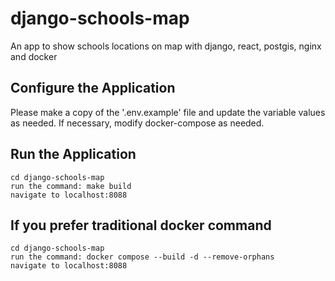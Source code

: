 # django-schools-map
An app to show schools locations on map with django, react, postgis, nginx and docker

## Configure the Application
Please make a copy of the '.env.example' file and update the variable values as needed. If necessary, modify docker-compose as needed.

## Run the Application
```
cd django-schools-map
run the command: make build
navigate to localhost:8088
```

## If you prefer traditional docker command
```
cd django-schools-map
run the command: docker compose --build -d --remove-orphans
navigate to localhost:8088
```
